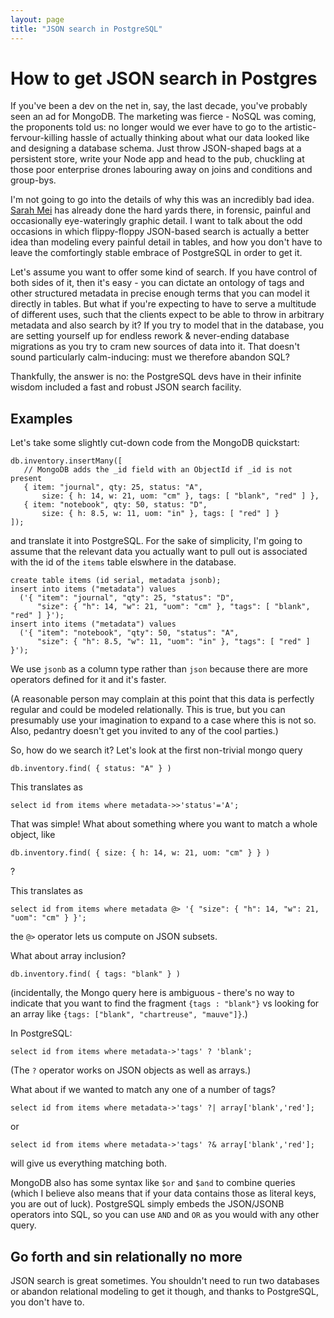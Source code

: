 ```yaml
---
layout: page
title: "JSON search in PostgreSQL"
---
```


# How to get JSON search in Postgres

If you've been a dev on the net in, say, the last decade, you've
probably seen an ad for MongoDB. The marketing was fierce - NoSQL was
coming, the proponents told us: no longer would we ever have to go to
the artistic-fervour-killing hassle of actually thinking about what
our data looked like and designing a database schema. Just throw
JSON-shaped bags at a persistent store, write your Node app and head
to the pub, chuckling at those poor enterprise drones labouring away
on joins and conditions and group-bys.

I'm not going to go into the details of why this was an incredibly bad idea.
[Sarah Mei](http://www.sarahmei.com/blog/2013/11/11/why-you-should-never-use-mongodb/)
has already done the hard yards there, in forensic, painful and
occasionally eye-wateringly graphic detail. I want to talk about the
odd occasions in which flippy-floppy JSON-based search is actually a better
idea than modeling every painful detail in tables, and how you don't
have to leave the comfortingly stable embrace of PostgreSQL in order
to get it.

Let's assume you want to offer some kind of search. If you have
control of both sides of it, then it's easy - you can dictate an
ontology of tags and other structured metadata in precise enough terms
that you can model it directly in tables. But what if you're expecting
to have to serve a multitude of different uses, such that the clients
expect to be able to throw in arbitrary metadata and also search by
it? If you try to model that in the database, you are setting yourself
up for endless rework & never-ending database migrations as you try to
cram new sources of data into it. That doesn't sound particularly
calm-inducing: must we therefore abandon SQL?

Thankfully, the answer is no: the PostgreSQL devs have in their
infinite wisdom included a fast and robust JSON search facility.

## Examples

Let's take some slightly cut-down code from the MongoDB quickstart:

```
db.inventory.insertMany([
   // MongoDB adds the _id field with an ObjectId if _id is not present
   { item: "journal", qty: 25, status: "A",
       size: { h: 14, w: 21, uom: "cm" }, tags: [ "blank", "red" ] },
   { item: "notebook", qty: 50, status: "D",
       size: { h: 8.5, w: 11, uom: "in" }, tags: [ "red" ] }
]);
```

and translate it into PostgreSQL. For the sake of simplicity, I'm
going to assume that the relevant data you actually want to pull out
is associated with the id of the `items` table elswhere in the database.

```
create table items (id serial, metadata jsonb);
insert into items ("metadata") values
  ('{ "item": "journal", "qty": 25, "status": "D",
      "size": { "h": 14, "w": 21, "uom": "cm" }, "tags": [ "blank", "red" ] }');
insert into items ("metadata") values
  ('{ "item": "notebook", "qty": 50, "status": "A",
      "size": { "h": 8.5, "w": 11, "uom": "in" }, "tags": [ "red" ] }');
```

We use `jsonb` as a column type rather than `json` because there are
more operators defined for it and it's faster.

(A reasonable person may complain at this point that this data is perfectly
regular and could be modeled relationally. This is true, but you can
presumably use your imagination to expand to a case where this is not
so. Also, pedantry doesn't get you invited to any of the cool
parties.)

So, how do we search it? Let's look at the first non-trivial mongo
query

```
db.inventory.find( { status: "A" } )
```

This translates as

```
select id from items where metadata->>'status'='A';
```

That was simple! What about something where you want to match a whole
object, like

```
db.inventory.find( { size: { h: 14, w: 21, uom: "cm" } } )
```
?

This translates as
```
select id from items where metadata @> '{ "size": { "h": 14, "w": 21, "uom": "cm" } }';
```

the `@>` operator lets us compute on JSON subsets.

What about array inclusion?

```
db.inventory.find( { tags: "blank" } )
```

(incidentally, the Mongo query here is ambiguous - there's no way to
indicate that you want to find the fragment `{tags : "blank"}` vs
looking for an array like `{tags: ["blank", "chartreuse", "mauve"]}`.)

In PostgreSQL:

```
select id from items where metadata->'tags' ? 'blank';
```

(The `?` operator works on JSON objects as well as arrays.)


What about if we wanted to match any one of a number of tags?

```
select id from items where metadata->'tags' ?| array['blank','red'];
```

or

```
select id from items where metadata->'tags' ?& array['blank','red'];
```

will give us everything matching both.

MongoDB also has some syntax like `$or` and `$and` to combine queries
(which I believe also means that if your data contains those as
literal keys, you are out of luck). PostgreSQL simply embeds the
JSON/JSONB operators into SQL, so you can use `AND` and `OR` as you
would with any other query.

## Go forth and sin relationally no more

JSON search is great sometimes. You shouldn't need to run two
databases or abandon relational modeling to get it though, and thanks
to PostgreSQL, you don't have to.
